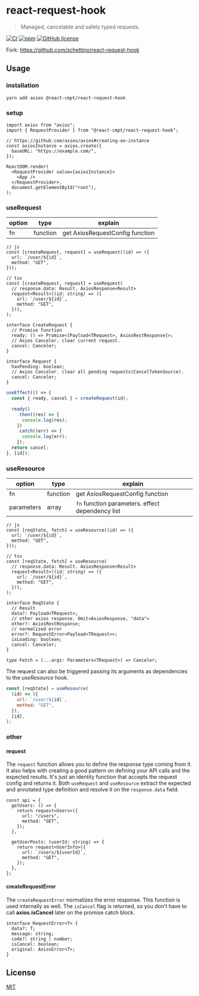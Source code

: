 # react-request-hook

> Managed, cancelable and safely typed requests.

[![CI](https://github.com/react-cmpt/react-request-hook/workflows/CI/badge.svg)](https://github.com/react-cmpt/react-request-hook/actions?query=workflow%3ACI)
[![npm](https://img.shields.io/npm/v/@react-cmpt/react-request-hook.svg)](https://www.npmjs.com/package/@react-cmpt/react-request-hook)
[![GitHub license](https://img.shields.io/github/license/react-cmpt/react-request-hook)](https://github.com/react-cmpt/react-request-hook/blob/master/LICENSE)

Fork: https://github.com/schettino/react-request-hook

## Usage

### installation

```shell
yarn add axios @react-cmpt/react-request-hook
```

### setup

```tsx
import axios from "axios";
import { RequestProvider } from "@react-cmpt/react-request-hook";

// https://github.com/axios/axios#creating-an-instance
const axiosInstance = axios.create({
  baseURL: "https://example.com/",
});

ReactDOM.render(
  <RequestProvider value={axiosInstance}>
    <App />
  </RequestProvider>,
  document.getElementById("root"),
);
```

### useRequest

| option | type     | explain                         |
| ------ | -------- | ------------------------------- |
| fn     | function | get AxiosRequestConfig function |

```tsx
// js
const [createRequest, request] = useRequest((id) => ({
  url: `/user/${id}`,
  method: "GET",
}));

// tsx
const [createRequest, request] = useRequest(
  // response.data: Result. AxiosResponse<Result>
  request<Result>((id: string) => ({
    url: `/user/${id}`,
    method: "GET",
  })),
);
```

```tsx
interface CreateRequest {
  // Promise function
  ready: () => Promise<[Payload<TRequest>, AxiosRestResponse]>;
  // Axios Canceler. clear current request.
  cancel: Canceler;
}

interface Request {
  hasPending: boolean;
  // Axios Canceler. clear all pending requests(CancelTokenSource).
  cancel: Canceler;
}
```

```jsx
useEffect(() => {
  const { ready, cancel } = createRequest(id);

  ready()
    .then((res) => {
      console.log(res);
    })
    .catch((err) => {
      console.log(err);
    });
  return cancel;
}, [id]);
```

### useResource

| option     | type     | explain                                          |
| ---------- | -------- | ------------------------------------------------ |
| fn         | function | get AxiosRequestConfig function                  |
| parameters | array    | `fn` function parameters. effect dependency list |

```tsx
// js
const [reqState, fetch] = useResource((id) => ({
  url: `/user/${id}`,
  method: "GET",
}));

// tsx
const [reqState, fetch] = useResource(
  // response.data: Result. AxiosResponse<Result>
  request<Result>((id: string) => ({
    url: `/user/${id}`,
    method: "GET",
  })),
);
```

```tsx
interface ReqState {
  // Result
  data?: Payload<TRequest>;
  // other axios response. Omit<AxiosResponse, "data">
  other?: AxiosRestResponse;
  // normalized error
  error?: RequestError<Payload<TRequest>>;
  isLoading: boolean;
  cancel: Canceler;
}

type Fetch = (...args: Parameters<TRequest>) => Canceler;
```

The request can also be triggered passing its arguments as dependencies to the _useResource_ hook.

```jsx
const [reqState] = useResource(
  (id) => ({
    url: `/user/${id}`,
    method: "GET",
  }),
  [id],
);
```

### other

#### request

The `request` function allows you to define the response type coming from it. It also helps with creating a good pattern on defining your API calls and the expected results. It's just an identity function that accepts the request config and returns it. Both `useRequest` and `useResource` extract the expected and annotated type definition and resolve it on the `response.data` field.

```tsx
const api = {
  getUsers: () => {
    return request<Users>({
      url: "/users",
      method: "GET",
    });
  },

  getUserPosts: (userId: string) => {
    return request<UserInfo>({
      url: `/users/${userId}`,
      method: "GET",
    });
  },
};
```

#### createRequestError

The `createRequestError` normalizes the error response. This function is used internally as well. The `isCancel` flag is returned, so you don't have to call **axios.isCancel** later on the promise catch block.

```tsx
interface RequestError<T> {
  data?: T;
  message: string;
  code?: string | number;
  isCancel: boolean;
  original: AxiosError<T>;
}
```

## License

[MIT](./LICENSE)
